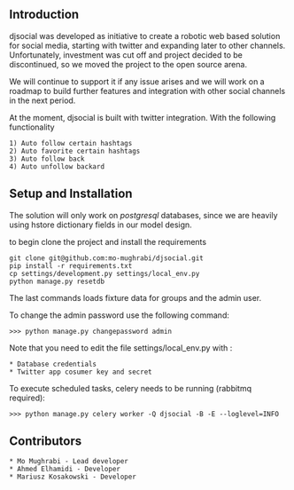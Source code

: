 Introduction
-----

djsocial was developed as initiative to create a robotic web based solution for social media, starting with twitter
and expanding later to other channels. Unfortunately, investment was cut off and project decided to be discontinued,
so we moved the project to the open source arena.

We will continue to support it if any issue arises and we will work on a roadmap to build further features and
integration with other social channels in the next period.

At the moment, djsocial is built with twitter integration. With the following functionality

    1) Auto follow certain hashtags
    2) Auto favorite certain hashtags
    3) Auto follow back
    4) Auto unfollow backard


Setup and Installation
-----

The solution will only work on *postgresql* databases, since we are heavily using hstore dictionary fields in our
model design.

to begin clone the project and install the requirements

    git clone git@github.com:mo-mughrabi/djsocial.git
    pip install -r requirements.txt
    cp settings/development.py settings/local_env.py
    python manage.py resetdb

The last commands loads fixture data for groups and the admin user.

To change the admin password use the following command:

```
>>> python manage.py changepassword admin
```
    
Note that you need to edit the file  settings/local_env.py with :

    * Database credentials
    * Twitter app cosumer key and secret


To execute scheduled tasks, celery needs to be running (rabbitmq required):

```
>>> python manage.py celery worker -Q djsocial -B -E --loglevel=INFO
```

    
Contributors
-----

    * Mo Mughrabi - Lead developer
    * Ahmed Elhamidi - Developer
    * Mariusz Kosakowski - Developer


